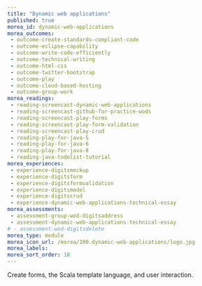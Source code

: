 ```yaml
---
title: "Dynamic web applications"
published: true
morea_id: dynamic-web-applications
morea_outcomes:
 - outcome-create-standards-compliant-code
 - outcome-eclipse-capability
 - outcome-write-code-efficiently
 - outcome-technical-writing
 - outcome-html-css
 - outcome-twitter-bootstrap
 - outcome-play
 - outcome-cloud-based-hosting
 - outcome-group-work
morea_readings:
 - reading-screencast-dynamic-web-applications
 - reading-screencast-github-for-practice-wods
 - reading-screencast-play-forms
 - reading-screencast-play-form-validation
 - reading-screencast-play-crud
 - reading-play-for-java-5
 - reading-play-for-java-6
 - reading-play-for-java-8
 - reading-java-todolist-tutorial
morea_experiences:
 - experience-digitsmockup
 - experience-digitsform
 - experience-digitsformvalidation
 - experience-digitsmodel
 - experience-digitscrud
 - experience-dynamic-web-applications-technical-essay
morea_assessments:
 - assessment-group-wod-digitsaddress
 - assessment-dynamic-web-applications-technical-essay
# - assessment-wod-digitsdelete
morea_type: module
morea_icon_url: /morea/100.dynamic-web-applications/logo.jpg
morea_labels:
morea_sort_order: 10
---
```


Create forms, the Scala template language, and user interaction.



